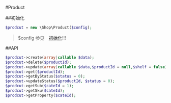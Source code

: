 #Product

##初始化

```php
$prodcut = new \Shop\Product($config);
```
> $config 参见　[初始化](init.md)!!!

##API

```php
$prodcut->create(array|callable $data);
$prodcut->delete($productId);
$prodcut->update(array|callable $data,$productId = null,$shelf = false);
$prodcut->get($productId);
$prodcut->getByStatus($status = 0);
$prodcut->updateStatus($productId, $status = 0);
$prodcut->getSub($cateId = 1);
$prodcut->getSku($cateId);
$prodcut->getProperty($cateId);
```

